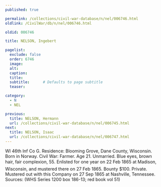```yaml
---
published: true

permalink: /collections/civil-war-database/n/nel/006746.html
oldlink: /CivilWar/db/n/nel/006746.html

oldid: 006746

title: NELSON, Ingebert

pagelist:
  exclude: false
  order: 6746
  image: 
  alt:
  caption:
  title:
  subtitle:      # Defaults to page subtitle
  teaser:

category: 
  - N 
  - NEL

previous:
  title: NELSON, Hermann
  url: /collections/civil-war-database/n/nel/006745.html  
next:
  title: NELSON, Isaac
  url: /collections/civil-war-database/n/nel/006747.html   
---
```

WI 46th Inf Co G. Residence: Blooming Grove, Dane County, Wisconsin. Born in Norway. Civil War: Farmer. Age 21. Unmarried. Blue eyes, brown hair, fair complexion, 5&#146;5&#148;. Enlisted for one year on 22 Feb 1865 at Madison, Wisconsin, and mustered there on 27 Feb 1865. Bounty $100. Private. Mustered out with this Company on 27 Sep 1865 at Nashville, Tennessee. Sources: (WHS Series 1200 box 186-13; red book vol 51)